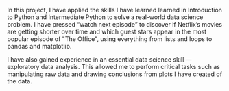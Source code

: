 In this project, I have applied the skills I have learned learned in Introduction to Python and Intermediate Python to solve a real-world data science problem. I have pressed “watch next episode” to discover if Netflix’s movies are getting shorter over time and which guest stars appear in the most popular episode of "The Office", using everything from lists and loops to pandas and matplotlib.

I have also gained experience in an essential data science skill — exploratory data analysis. This allowed me to perform critical tasks such as manipulating raw data and drawing conclusions from plots I have created of the data.
